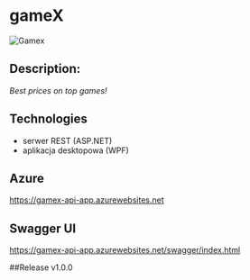 # **gameX**
![Gamex](https://user-images.githubusercontent.com/61932823/169684200-286ad6fa-ab0b-4035-8ade-73befbb66c57.png)


## **Description:**
*Best prices on top games!*

## **Technologies**
- serwer REST (ASP.NET)
- aplikacja desktopowa (WPF)

## Azure 
https://gamex-api-app.azurewebsites.net

## Swagger UI
https://gamex-api-app.azurewebsites.net/swagger/index.html


##Release v1.0.0
